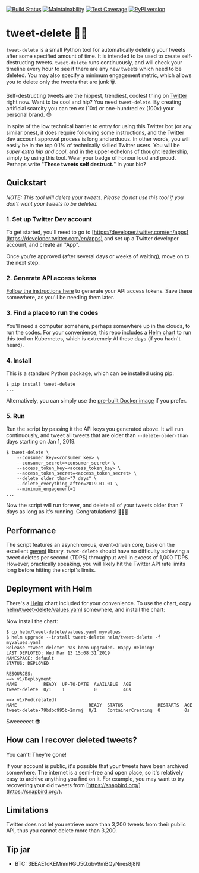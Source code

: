 [![Build Status](https://travis-ci.org/brndnmtthws/tweet-delete.svg?branch=master)](https://travis-ci.org/brndnmtthws/tweet-delete) [![Maintainability](https://api.codeclimate.com/v1/badges/f50f5c31185dd44e5611/maintainability)](https://codeclimate.com/github/brndnmtthws/tweet-delete/maintainability) [![Test Coverage](https://api.codeclimate.com/v1/badges/f50f5c31185dd44e5611/test_coverage)](https://codeclimate.com/github/brndnmtthws/tweet-delete/test_coverage) [![PyPI version](https://badge.fury.io/py/tweet-delete.svg)](https://badge.fury.io/py/tweet-delete)

# tweet-delete 🦜🔫

`tweet-delete` is a small Python tool for automatically deleting your tweets
after some specified amount of time. It is intended to be used to create
self-destructing tweets. `tweet-delete` runs continuously, and will check
your timeline every hour to see if there are any new tweets which
need to be deleted. You may also specify a minimum engagement metric, which
allows you to delete only the tweets that are junk 🗑.

Self-destructing tweets are the hippest, trendiest, coolest thing on
[Twitter](https://twitter.com/) right now. Want to be cool and hip? You need
`tweet-delete`. By creating artificial scarcity you can ten ex (10x) or
one-hundred ex (100x) your personal brand. 😎

In spite of the low technical barrier to entry for using this Twitter bot (or
any similar ones), it does require following some instructions, and the
Twitter dev account approval process is long and arduous. In other words, you
will easily be in the top 0.1% of technically skilled Twitter users. You will
be _super extra hip and cool_, and in the upper echelons of thought
leadership, simply by using this tool. Wear your badge of honour loud and
proud. Perhaps write "**These tweets self destruct.**" in your bio?

## Quickstart

_NOTE: This tool will delete your tweets. Please do not use this tool if you
don't want your tweets to be deleted._

### 1. Set up Twitter Dev account

To get started, you'll need to go to
[https://developer.twitter.com/en/apps](https://developer.twitter.com/en/apps)
and set up a Twitter developer account, and create an "App".

Once you're approved (after several days or weeks of waiting), move on to the
next step.

### 2. Generate API access tokens

[Follow the instructions
here](https://developer.twitter.com/en/docs/basics/authentication/guides/access-tokens)
to generate your API access tokens. Save these somewhere, as you'll be
needing them later.

### 3. Find a place to run the codes

You'll need a computer somehere, perhaps somewhere up in the clouds, to run
the codes. For your convenience, this repo includes a [Helm
chart](https://helm.sh/) to run this tool on Kubernetes, which is extremely
AI these days (if you hadn't heard).

### 4. Install

This is a standard Python package, which can be installed using pip:

```ShellSession
$ pip install tweet-delete
...
```

Alternatively, you can simply use the [pre-built Docker
image](https://hub.docker.com/r/brndnmtthws/tweet-delete) if you prefer.

### 5. Run

Run the script by passing it the API keys you generated above. It will run
continuously, and tweet all tweets that are older than `--delete-older-than`
days starting on Jan 1, 2019.

```ShellSession
$ tweet-delete \
    --consumer_key=<consumer_key> \
    --consumer_secret=<consumer_secret> \
    --access_token_key=<access_token_key> \
    --access_token_secret=<access_token_secret> \
    --delete_older_than="7 days" \
    --delete_everything_after=2019-01-01 \
    --minimum_engagement=1
...
```

Now the script will run forever, and delete all of your tweets older than 7
days as long as it's running. Congratulations! 🎉🎊🥳

## Performance

The script features an asynchronous, event-driven core, base on the excellent
[gevent](http://www.gevent.org/) library. `tweet-delete` should have no
difficulty achieving a tweet deletes per second (TDPS) throughput well in
excess of 1,000 TDPS. However, practically speaking, you will likely hit the
Twitter API rate limits long before hitting the script's limits.

## Deployment with Helm

There's a [Helm](https://helm.sh/) chart included for your convenience. To use the chart, copy [helm/tweet-delete/values.yaml](helm/tweet-delete/values.yaml) somewhere, and install the chart:

Now install the chart:

```ShellSession
$ cp helm/tweet-delete/values.yaml myvalues
$ helm upgrade --install tweet-delete helm/tweet-delete -f myvalues.yaml
Release "tweet-delete" has been upgraded. Happy Helming!
LAST DEPLOYED: Wed Mar 13 15:08:31 2019
NAMESPACE: default
STATUS: DEPLOYED

RESOURCES:
==> v1/Deployment
NAME          READY  UP-TO-DATE  AVAILABLE  AGE
tweet-delete  0/1    1           0          46s

==> v1/Pod(related)
NAME                           READY  STATUS             RESTARTS  AGE
tweet-delete-79bdbd995b-2mrmj  0/1    ContainerCreating  0         0s
```

Sweeeeeet 😎

## How can I recover deleted tweets?

You can't! They're gone!

If your account is public, it's possible that your tweets have been archived
somewhere. The internet is a semi-free and open place, so it's relatively
easy to archive anything you find on it. For example, you may want to try
recovering your old tweets from
[https://snapbird.org/](https://snapbird.org/).

## Limitations

Twitter does not let you retrieve more than 3,200 tweets from their public
API, thus you cannot delete more than 3,200.

## Tip jar

- BTC: 3EEAE1oKEMnmHGU5Qxibv9mBQyNnes8j8N
